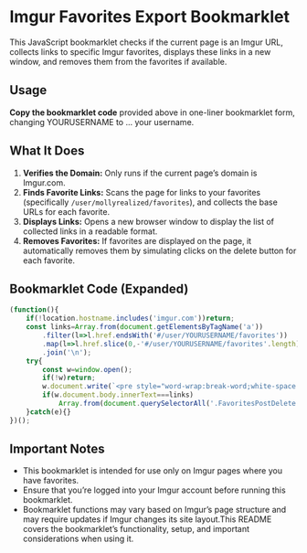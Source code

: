 Imgur Favorites Export Bookmarklet
==================================

This JavaScript bookmarklet checks if the current page is an Imgur URL, collects links to specific Imgur favorites, displays these links in a new window, and removes them from the favorites if available.

Usage
-----

**Copy the bookmarklet code** provided above in one-liner bookmarklet form, changing YOURUSERNAME to ... your username.

What It Does
------------

1.  **Verifies the Domain:** Only runs if the current page’s domain is Imgur.com.
2.  **Finds Favorite Links:** Scans the page for links to your favorites (specifically `/user/mollyrealized/favorites`), and collects the base URLs for each favorite.
3.  **Displays Links:** Opens a new browser window to display the list of collected links in a readable format.
4.  **Removes Favorites:** If favorites are displayed on the page, it automatically removes them by simulating clicks on the delete button for each favorite.

Bookmarklet Code (Expanded)
---------------------------

```javascript
(function(){
    if(!location.hostname.includes('imgur.com'))return;
    const links=Array.from(document.getElementsByTagName('a'))
        .filter(l=>l.href.endsWith('#/user/YOURUSERNAME/favorites'))
        .map(l=>l.href.slice(0,-'#/user/YOURUSERNAME/favorites'.length))
        .join('\n');
    try{
        const w=window.open();
        if(!w)return;
        w.document.write(`<pre style="word-wrap:break-word;white-space:pre-wrap">${links}</pre>`);
        if(w.document.body.innerText===links)
            Array.from(document.querySelectorAll('.FavoritesPostDelete')).forEach(x=>x.click());
    }catch(e){}
})();
```

Important Notes
---------------

*   This bookmarklet is intended for use only on Imgur pages where you have favorites.
*   Ensure that you’re logged into your Imgur account before running this bookmarklet.
*   Bookmarklet functions may vary based on Imgur’s page structure and may require updates if Imgur changes its site layout.This README covers the bookmarklet’s functionality, setup, and important considerations when using it.
